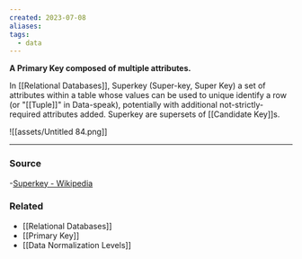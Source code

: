 ```yaml
---
created: 2023-07-08
aliases: 
tags:
  - data
---
```

**A Primary Key composed of multiple attributes.**

In [[Relational Databases]],  Superkey (Super-key, Super Key) a set of attributes within a table whose values can be used to unique identify a row (or "[[Tuple]]" in Data-speak), potentially with additional not-strictly-required attributes added. Superkey are supersets of [[Candidate Key]]s. 

![[assets/Untitled 84.png]]

****
### Source
-[Superkey - Wikipedia](https://en.wikipedia.org/wiki/Superkey)

### Related
- [[Relational Databases]] 
- [[Primary Key]] 
- [[Data Normalization Levels]]